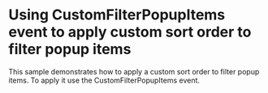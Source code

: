 # Using CustomFilterPopupItems event to apply custom sort order to filter popup items


<p>This sample demonstrates how to apply a custom sort order to filter popup items. To apply it use the CustomFilterPopupItems event.</p>

<br/>


